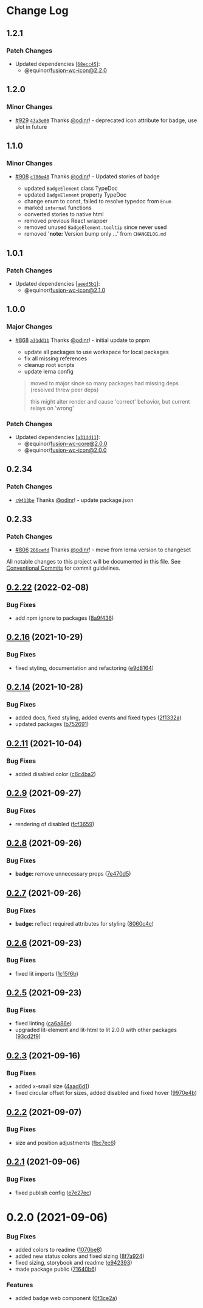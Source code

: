 # Change Log

## 1.2.1

### Patch Changes

- Updated dependencies [[`68ecc45`](https://github.com/equinor/fusion-web-components/commit/68ecc45544fbb3de9db701831b50d669dce02133)]:
  - @equinor/fusion-wc-icon@2.2.0

## 1.2.0

### Minor Changes

- [#929](https://github.com/equinor/fusion-web-components/pull/929) [`43a3e00`](https://github.com/equinor/fusion-web-components/commit/43a3e007716d4568e6cfcb00e801b417631c92de) Thanks [@odinr](https://github.com/odinr)! - deprecated icon attribute for badge, use slot in future

## 1.1.0

### Minor Changes

- [#908](https://github.com/equinor/fusion-web-components/pull/908) [`c786e48`](https://github.com/equinor/fusion-web-components/commit/c786e48e725c06499960193e1a4a7a151f3c722f) Thanks [@odinr](https://github.com/odinr)! - Updated stories of badge

  - updated `BadgeElement` class TypeDoc
  - updated `BadgeElement` property TypeDoc
  - change enum to const, failed to resolve typedoc from `Enum`
  - marked `internal` functions
  - converted stories to native html
  - removed previous React wrapper
  - removed unused `BadgeElement.tooltip` since never used
  - removed '**note:** Version bump only ...' from `CHANGELOG.md`

## 1.0.1

### Patch Changes

- Updated dependencies [[`aeed5b1`](https://github.com/equinor/fusion-web-components/commit/aeed5b1d0bf8f540ec86ad1e28d09b1c2d0348a9)]:
  - @equinor/fusion-wc-icon@2.1.0

## 1.0.0

### Major Changes

- [#868](https://github.com/equinor/fusion-web-components/pull/868) [`a31dd11`](https://github.com/equinor/fusion-web-components/commit/a31dd11a7b8f5515cc62344849b2ce765861267a) Thanks [@odinr](https://github.com/odinr)! - initial update to pnpm

  - update all packages to use workspace for local packages
  - fix all missing references
  - cleanup root scripts
  - update lerna config

  > moved to major since so many packages had missing deps (resolved threw peer deps)
  >
  > this might alter render and cause 'correct' behavior, but current relays on 'wrong'

### Patch Changes

- Updated dependencies [[`a31dd11`](https://github.com/equinor/fusion-web-components/commit/a31dd11a7b8f5515cc62344849b2ce765861267a)]:
  - @equinor/fusion-wc-core@2.0.0
  - @equinor/fusion-wc-icon@2.0.0

## 0.2.34

### Patch Changes

- [`c9413be`](https://github.com/equinor/fusion-web-components/commit/c9413beb02b168de63c2f978f121e80fe1b68614) Thanks [@odinr](https://github.com/odinr)! - update package.json

## 0.2.33

### Patch Changes

- [#806](https://github.com/equinor/fusion-web-components/pull/806) [`266cefd`](https://github.com/equinor/fusion-web-components/commit/266cefd493f898f440ce93e92e79964bbd33be59) Thanks [@odinr](https://github.com/odinr)! - move from lerna version to changeset

All notable changes to this project will be documented in this file.
See [Conventional Commits](https://conventionalcommits.org) for commit guidelines.

## [0.2.22](https://github.com/equinor/fusion-web-components/compare/@equinor/fusion-wc-badge@0.2.21...@equinor/fusion-wc-badge@0.2.22) (2022-02-08)

### Bug Fixes

- add npm ignore to packages ([8a9f436](https://github.com/equinor/fusion-web-components/commit/8a9f436f4d38c0fec431d9388ce3098853f8babc))

## [0.2.16](https://github.com/equinor/fusion-web-components/compare/@equinor/fusion-wc-badge@0.2.15...@equinor/fusion-wc-badge@0.2.16) (2021-10-29)

### Bug Fixes

- fixed styling, documentation and refactoring ([e9d8164](https://github.com/equinor/fusion-web-components/commit/e9d816498e839419af1cbc86041584ee87e59d26))

## [0.2.14](https://github.com/equinor/fusion-web-components/compare/@equinor/fusion-wc-badge@0.2.13...@equinor/fusion-wc-badge@0.2.14) (2021-10-28)

### Bug Fixes

- added docs, fixed styling, added events and fixed types ([2f1332a](https://github.com/equinor/fusion-web-components/commit/2f1332ac92945761c841364a0f00c42955a75608))
- updated packages ([b752691](https://github.com/equinor/fusion-web-components/commit/b75269105063dfbb150432bd86426e33d67ba869))

## [0.2.11](https://github.com/equinor/fusion-web-components/compare/@equinor/fusion-wc-badge@0.2.10...@equinor/fusion-wc-badge@0.2.11) (2021-10-04)

### Bug Fixes

- added disabled color ([c6c4ba2](https://github.com/equinor/fusion-web-components/commit/c6c4ba202fad710b24595918538d06b470b0eb41))

## [0.2.9](https://github.com/equinor/fusion-web-components/compare/@equinor/fusion-wc-badge@0.2.8...@equinor/fusion-wc-badge@0.2.9) (2021-09-27)

### Bug Fixes

- rendering of disabled ([fcf3659](https://github.com/equinor/fusion-web-components/commit/fcf365929939b54bb8a0d0f6848a5f57683c0b1c))

## [0.2.8](https://github.com/equinor/fusion-web-components/compare/@equinor/fusion-wc-badge@0.2.7...@equinor/fusion-wc-badge@0.2.8) (2021-09-26)

### Bug Fixes

- **badge:** remove unnecessary props ([7e470d5](https://github.com/equinor/fusion-web-components/commit/7e470d5e26671e52a2d1fc7376a67ca8c9963d92))

## [0.2.7](https://github.com/equinor/fusion-web-components/compare/@equinor/fusion-wc-badge@0.2.6...@equinor/fusion-wc-badge@0.2.7) (2021-09-26)

### Bug Fixes

- **badge:** reflect required attributes for styling ([8060c4c](https://github.com/equinor/fusion-web-components/commit/8060c4cbaf890d6aec05cfeb932e61c479736cd3))

## [0.2.6](https://github.com/equinor/fusion-web-components/compare/@equinor/fusion-wc-badge@0.2.5...@equinor/fusion-wc-badge@0.2.6) (2021-09-23)

### Bug Fixes

- fixed lit imports ([1c15f6b](https://github.com/equinor/fusion-web-components/commit/1c15f6b865b9e43193942610f881ed1bc74a623c))

## [0.2.5](https://github.com/equinor/fusion-web-components/compare/@equinor/fusion-wc-badge@0.2.4...@equinor/fusion-wc-badge@0.2.5) (2021-09-23)

### Bug Fixes

- fixed linting ([ca6a86e](https://github.com/equinor/fusion-web-components/commit/ca6a86ebda14f6c85cb58f125778e94847b70b1d))
- upgraded lit-element and lit-html to lit 2.0.0 with other packages ([93cd2f9](https://github.com/equinor/fusion-web-components/commit/93cd2f997d6045fd5ab69fe05ccee5acfa861ad7))

## [0.2.3](https://github.com/equinor/fusion-web-components/compare/@equinor/fusion-wc-badge@0.2.2...@equinor/fusion-wc-badge@0.2.3) (2021-09-16)

### Bug Fixes

- added x-small size ([4aad6d1](https://github.com/equinor/fusion-web-components/commit/4aad6d1125f72c4593800df9de2638e62b66d6e6))
- fixed circular offset for sizes, added disabled and fixed hover ([9970e4b](https://github.com/equinor/fusion-web-components/commit/9970e4bcf78c416f68001ad0b3c35a1b5db59293))

## [0.2.2](https://github.com/equinor/fusion-web-components/compare/@equinor/fusion-wc-badge@0.2.1...@equinor/fusion-wc-badge@0.2.2) (2021-09-07)

### Bug Fixes

- size and position adjustments ([fbc7ec6](https://github.com/equinor/fusion-web-components/commit/fbc7ec61a6254179550b97fbb9034f5e81fa8168))

## [0.2.1](https://github.com/equinor/fusion-web-components/compare/@equinor/fusion-wc-badge@0.2.0...@equinor/fusion-wc-badge@0.2.1) (2021-09-06)

### Bug Fixes

- fixed publish config ([e7e27ec](https://github.com/equinor/fusion-web-components/commit/e7e27ec939fa6b3183dc43ded06418c714a06f89))

# 0.2.0 (2021-09-06)

### Bug Fixes

- added colors to readme ([1070be8](https://github.com/equinor/fusion-web-components/commit/1070be8dd745a3688b272b05aa2b1332f2439d66))
- added new status colors and fixed sizing ([8f7a924](https://github.com/equinor/fusion-web-components/commit/8f7a924d0fed3e5e75df1952f40afeed815c1c0c))
- fixed sizing, storybook and readme ([e942393](https://github.com/equinor/fusion-web-components/commit/e942393890bd9daacb2a7d5b0485c497bc69826f))
- made package public ([71640b6](https://github.com/equinor/fusion-web-components/commit/71640b6366d7809eec9668046d0e08f5a6bf3402))

### Features

- added badge web component ([0f3ce2a](https://github.com/equinor/fusion-web-components/commit/0f3ce2af72587ff255986df9344bbc9fb137157b))
